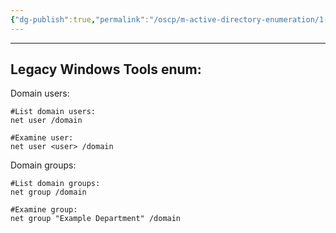 ```yaml
---
{"dg-publish":true,"permalink":"/oscp/m-active-directory-enumeration/1-manual-enumeration/"}
---
```


-----------------
## Legacy Windows Tools enum:

Domain users:
```
#List domain users:
net user /domain

#Examine user:
net user <user> /domain
```

Domain groups:
```
#List domain groups:
net group /domain

#Examine group:
net group "Example Department" /domain
```
